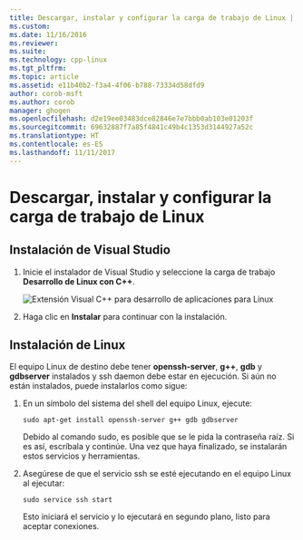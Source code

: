 ```yaml
---
title: Descargar, instalar y configurar la carga de trabajo de Linux | Microsoft Docs
ms.custom: 
ms.date: 11/16/2016
ms.reviewer: 
ms.suite: 
ms.technology: cpp-linux
ms.tgt_pltfrm: 
ms.topic: article
ms.assetid: e11b40b2-f3a4-4f06-b788-73334d58dfd9
author: corob-msft
ms.author: corob
manager: ghogen
ms.openlocfilehash: d2e19ee03483dce82846e7e7bbb0ab103e01203f
ms.sourcegitcommit: 69632887f7a85f4841c49b4c1353d3144927a52c
ms.translationtype: HT
ms.contentlocale: es-ES
ms.lasthandoff: 11/11/2017
---
```

# <a name="download-install-and-setup-the-linux-workload"></a>Descargar, instalar y configurar la carga de trabajo de Linux

## <a name="visual-studio-setup"></a>Instalación de Visual Studio
1. Inicie el instalador de Visual Studio y seleccione la carga de trabajo **Desarrollo de Linux con C++**.

   ![Extensión Visual C++ para desarrollo de aplicaciones para Linux](media/linuxworkload.png)

2. Haga clic en **Instalar** para continuar con la instalación.

## <a name="linux-setup"></a>Instalación de Linux
El equipo Linux de destino debe tener **openssh-server**, **g++**, **gdb** y **gdbserver** instalados y ssh daemon debe estar en ejecución.  Si aún no están instalados, puede instalarlos como sigue:
 
1. En un símbolo del sistema del shell del equipo Linux, ejecute:

   `sudo apt-get install openssh-server g++ gdb gdbserver`

   Debido al comando sudo, es posible que se le pida la contraseña raíz.  Si es así, escríbala y continúe.  Una vez que haya finalizado, se instalarán estos servicios y herramientas.

1. Asegúrese de que el servicio ssh se esté ejecutando en el equipo Linux al ejecutar:

   `sudo service ssh start`
   
   Esto iniciará el servicio y lo ejecutará en segundo plano, listo para aceptar conexiones.
